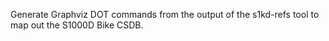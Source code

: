Generate Graphviz DOT commands from the output of the s1kd-refs tool to map out the S1000D Bike CSDB.
